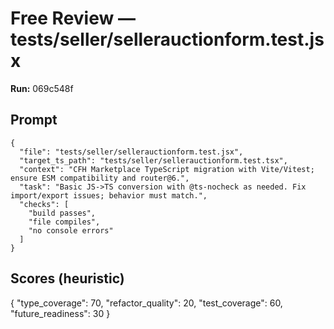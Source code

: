 # Free Review — tests/seller/sellerauctionform.test.jsx

**Run:** 069c548f

## Prompt

```
{
  "file": "tests/seller/sellerauctionform.test.jsx",
  "target_ts_path": "tests/seller/sellerauctionform.test.tsx",
  "context": "CFH Marketplace TypeScript migration with Vite/Vitest; ensure ESM compatibility and router@6.",
  "task": "Basic JS->TS conversion with @ts-nocheck as needed. Fix import/export issues; behavior must match.",
  "checks": [
    "build passes",
    "file compiles",
    "no console errors"
  ]
}
```

## Scores (heuristic)

{
  "type_coverage": 70,
  "refactor_quality": 20,
  "test_coverage": 60,
  "future_readiness": 30
}
